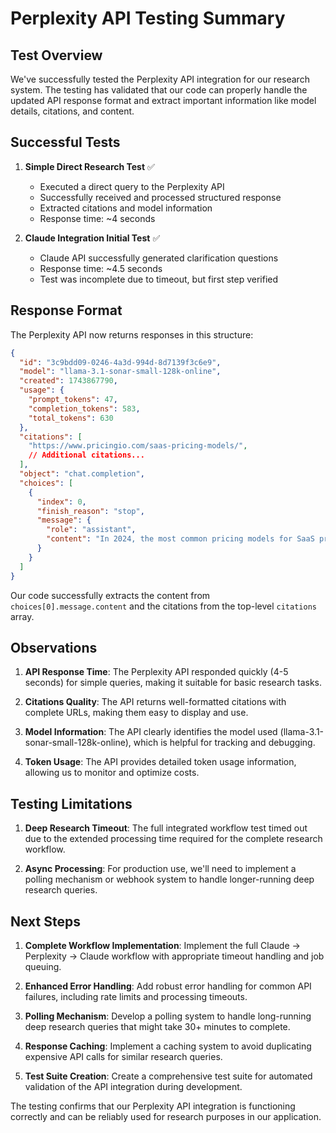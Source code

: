 # Perplexity API Testing Summary

## Test Overview

We've successfully tested the Perplexity API integration for our research system. The testing has validated that our code can properly handle the updated API response format and extract important information like model details, citations, and content.

## Successful Tests

1. **Simple Direct Research Test** ✅
   - Executed a direct query to the Perplexity API
   - Successfully received and processed structured response
   - Extracted citations and model information
   - Response time: ~4 seconds

2. **Claude Integration Initial Test** ✅
   - Claude API successfully generated clarification questions
   - Response time: ~4.5 seconds
   - Test was incomplete due to timeout, but first step verified

## Response Format

The Perplexity API now returns responses in this structure:

```json
{
  "id": "3c9bdd09-0246-4a3d-994d-8d7139f3c6e9",
  "model": "llama-3.1-sonar-small-128k-online",
  "created": 1743867790,
  "usage": {
    "prompt_tokens": 47,
    "completion_tokens": 583,
    "total_tokens": 630
  },
  "citations": [
    "https://www.pricingio.com/saas-pricing-models/",
    // Additional citations...
  ],
  "object": "chat.completion",
  "choices": [
    {
      "index": 0,
      "finish_reason": "stop",
      "message": {
        "role": "assistant",
        "content": "In 2024, the most common pricing models for SaaS products include..."
      }
    }
  ]
}
```

Our code successfully extracts the content from `choices[0].message.content` and the citations from the top-level `citations` array.

## Observations

1. **API Response Time**: The Perplexity API responded quickly (4-5 seconds) for simple queries, making it suitable for basic research tasks.

2. **Citations Quality**: The API returns well-formatted citations with complete URLs, making them easy to display and use.

3. **Model Information**: The API clearly identifies the model used (llama-3.1-sonar-small-128k-online), which is helpful for tracking and debugging.

4. **Token Usage**: The API provides detailed token usage information, allowing us to monitor and optimize costs.

## Testing Limitations

1. **Deep Research Timeout**: The full integrated workflow test timed out due to the extended processing time required for the complete research workflow.

2. **Async Processing**: For production use, we'll need to implement a polling mechanism or webhook system to handle longer-running deep research queries.

## Next Steps

1. **Complete Workflow Implementation**: Implement the full Claude → Perplexity → Claude workflow with appropriate timeout handling and job queuing.

2. **Enhanced Error Handling**: Add robust error handling for common API failures, including rate limits and processing timeouts.

3. **Polling Mechanism**: Develop a polling system to handle long-running deep research queries that might take 30+ minutes to complete.

4. **Response Caching**: Implement a caching system to avoid duplicating expensive API calls for similar research queries.

5. **Test Suite Creation**: Create a comprehensive test suite for automated validation of the API integration during development.

The testing confirms that our Perplexity API integration is functioning correctly and can be reliably used for research purposes in our application.